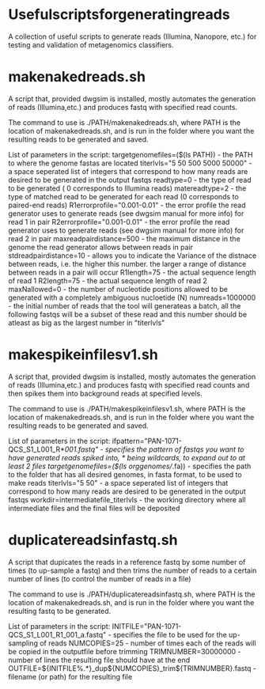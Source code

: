 # Usefulscriptsforgeneratingreads

A collection of useful scripts to generate reads (Illumina, Nanopore, etc.) for testing and validation of metagenomics classifiers.

# makenakedreads.sh

A script that, provided dwgsim is installed, mostly automates the generation of reads (Illumina,etc.) and produces fastq with specified read counts. 

The command to use is ./PATH/makenakedreads.sh, where PATH is the location of makenakedreads.sh, and is run in the folder where you want the resulting reads to be generated and saved.

List of parameters in the script:
targetgenomefiles=($(ls PATH)) - the PATH to where the genome fastas are located
titerlvls="5 50 500 5000 50000" - a space seperated list of integers that correspond to how many reads are desired to be generated in the output fastqs 
readtype=0 - the type of read to be generated ( 0 corresponds to Illumina reads)
matereadtype=2 - the type of matched read to be generated for each read (0 corresponds to paired-end reads)
R1errorprofile="0.001-0.01" - the error profile the read generator uses to generate reads (see dwgsim manual for more info) for read 1 in pair
R2errorprofile="0.001-0.01" - the error profile the read generator uses to generate reads (see dwgsim manual for more info) for read 2 in pair
maxreadpairdistance=500 - the maximum distance in the genome the read generator allows between reads in pair
stdreadpairdistance=10 - allows you to indicate the Variance of the distnace between reads, i.e. the higher this number. the larger a range of distance between reads in a pair will occur 
R1length=75 - the actual sequence length of read 1
R2length=75 - the actual sequence length of read 2
maxNallowed=0 -  the number of nucleotide positions allowed to be generated with a completely ambiguous nucloetide (N) 
numreads=1000000 -  the initial number of reads that the tool will generateas a batch, all the following fastqs will be a subset of these read and this number should be atleast as big as the largest number in "titerlvls" 

# makespikeinfilesv1.sh

A script that, provided dwgsim is installed, mostly automates the generation of reads (Illumina,etc.) and produces fastq with specified read counts and then spikes them into background reads at specified levels. 

The command to use is ./PATH/makespikeinfilesv1.sh, where PATH is the location of makenakedreads.sh, and is run in the folder where you want the resulting reads to be generated and saved.

List of parameters in the script:
ifpattern="PAN-1071-QCS_S1_L001_R*_001_*.fastq" - specifies the pattern of fastqs you want to have generated reads spiked into, * being wildcards, to expand out to at least 2 files
targetgenomefiles=($(ls orggenomes/*.fa)) - specifies the path to the folder that has all desired genomes, in fasta format, to be used to make reads
titerlvls="5 50" - a space seperated list of integers that correspond to how many reads are desired to be generated in the output fastqs 
workdir=intermediatefile_titerlvls - the working directory where all intermediate files and the final files will be deposited

# duplicatereadsinfastq.sh

A script that dupicates the reads in a reference fastq by some number of times (to up-sample a fastq) and then trims the number of reads to a certain number of lines (to control the number of reads in a file) 

The command to use is ./PATH/duplicatereadsinfastq.sh, where PATH is the location of makenakedreads.sh, and is run in the folder where you want the resulting fastq to be generated.

List of parameters in the script:
INITFILE="PAN-1071-QCS_S1_L001_R1_001_a.fastq" - specifies the file to be used for the up-sampling of reads
NUMCOPIES=25 - number of times each of the reads will be copied in the outputfile before trimming
TRIMNUMBER=30000000 - number of lines the resulting file should have at the end
OUTFILE=${INITFILE%.*}_dup${NUMCOPIES}_trim${TRIMNUMBER}.fastq - filename (or path) for the resulting file

